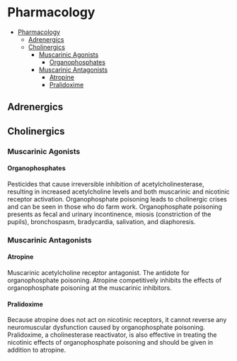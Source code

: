 # Pharmacology

- [Pharmacology](#pharmacology)
  - [Adrenergics](#adrenergics)
  - [Cholinergics](#cholinergics)
    - [Muscarinic Agonists](#muscarinic-agonists)
      - [Organophosphates](#organophosphates)
    - [Muscarinic Antagonists](#muscarinic-antagonists)
      - [Atropine](#atropine)
      - [Pralidoxime](#pralidoxime)

## Adrenergics

## Cholinergics

### Muscarinic Agonists

#### Organophosphates

Pesticides that cause irreversible inhibition of acetylcholinesterase, resulting in increased acetylcholine levels and both muscarinic and nicotinic receptor activation.  Organophosphate poisoning leads to cholinergic crises and can be seen in those who do farm work. Organophosphate poisoning presents as fecal and urinary incontinence, miosis (constriction of the pupils), bronchospasm, bradycardia, salivation, and diaphoresis.

### Muscarinic Antagonists

#### Atropine

Muscarinic acetylcholine receptor antagonist. The antidote for organophosphate poisoning. Atropine competitively inhibits the effects of organophosphate poisoning at the muscarinic inhibitors.

#### Pralidoxime

Because atropine does not act on nicotinic receptors, it cannot reverse any neuromuscular dysfunction caused by organophosphate poisoning. Pralidoxime, a cholinesterase reactivator, is also effective in treating the nicotinic effects of organophosphate poisoning and should be given in addition to atropine.
